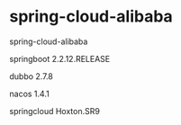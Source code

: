 # spring-cloud-alibaba
spring-cloud-alibaba

springboot 2.2.12.RELEASE

dubbo 2.7.8

nacos 1.4.1

springcloud Hoxton.SR9

